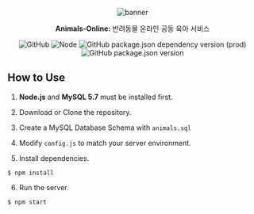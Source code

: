 <p align="center"><img alt="banner" src="https://user-images.githubusercontent.com/38099251/70106256-7013dc80-1686-11ea-8347-a0935f662bb9.png"></p>

<p align="center"><b>Animals-Online:</b> 반려동물 온라인 공동 육아 서비스</p>

<p align="center">
  <img alt="GitHub" src="https://img.shields.io/badge/license-MIT-green">
  <img alt="Node" src="https://img.shields.io/badge/node-%3E%3D%2010.0-brightgreen">
  <img alt="GitHub package.json dependency version (prod)" src="https://img.shields.io/github/package-json/dependency-version/njw1204/JDPDB/express">
  <img alt="GitHub package.json version" src="https://img.shields.io/github/package-json/v/njw1204/JDPDB">
</p>

## How to Use
1. **Node.js** and **MySQL 5.7** must be installed first.

2. Download or Clone the repository.

3. Create a MySQL Database Schema with ```animals.sql```

4. Modify ```config.js``` to match your server environment.

5. Install dependencies.
```
$ npm install
```

6. Run the server.
```
$ npm start
```
